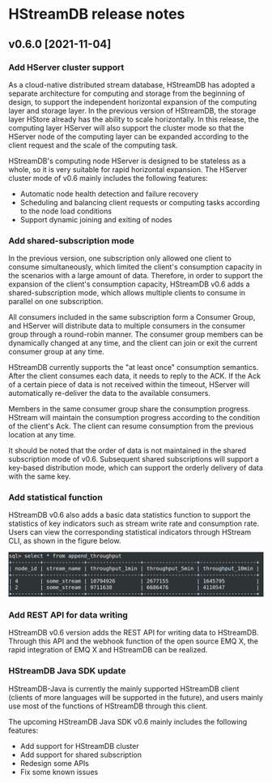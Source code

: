 # HStreamDB release notes

## v0.6.0 [2021-11-04]

### Add HServer cluster support

As a cloud-native distributed stream database, HStreamDB has adopted a separate architecture for computing and storage from the beginning of design, to support the independent horizontal expansion of the computing layer and storage layer. In the previous version of HStreamDB, the storage layer HStore already has the ability to scale horizontally. In this release, the computing layer HServer will also support the cluster mode so that the HServer node of the computing layer can be expanded according to the client request and the scale of the computing task.

HStreamDB's computing node HServer is designed to be stateless as a whole, so it is very suitable for rapid horizontal expansion. The HServer cluster mode of v0.6 mainly includes the following features:

- Automatic node health detection and failure recovery
- Scheduling and balancing client requests or computing tasks according to the node load conditions
- Support dynamic joining and exiting of nodes

### Add shared-subscription mode

In the previous version, one subscription only allowed one client to consume simultaneously, which limited the client's consumption capacity in the scenarios with a large amount of data. Therefore, in order to support the expansion of the client's consumption capacity, HStreamDB v0.6 adds a shared-subscription mode, which allows multiple clients to consume in parallel on one subscription.

All consumers included in the same subscription form a Consumer Group, and HServer will distribute data to multiple consumers in the consumer group through a round-robin manner. The consumer group members can be dynamically changed at any time, and the client can join or exit the current consumer group at any time.

HStreamDB currently supports the "at least once" consumption semantics. After the client consumes each data, it needs to reply to the ACK. If the Ack of a certain piece of data is not received within the timeout, HServer will automatically re-deliver the data to the available consumers.

Members in the same consumer group share the consumption progress. HStream will maintain the consumption progress according to the condition of the client's Ack. The client can resume consumption from the previous location at any time.

It should be noted that the order of data is not maintained in the shared subscription mode of v0.6. Subsequent shared subscriptions will support a key-based distribution mode, which can support the orderly delivery of data with the same key.

### Add statistical function

HStreamDB v0.6 also adds a basic data statistics function to support the statistics of key indicators such as stream write rate and consumption rate. Users can view the corresponding statistical indicators through HStream CLI, as shown in the figure below.

![](./statistics.png)

### Add REST API for data writing

HStreamDB v0.6 version adds the REST API for writing data to HStreamDB. Through this API and the webhook function of the open source EMQ X, the rapid integration of EMQ X and HStreamDB can be realized.

### HStreamDB Java SDK update

HStreamDB-Java is currently the mainly supported HStreamDB client (clients of more languages will be supported in the future), and users mainly use most of the functions of HStreamDB through this client.

The upcoming HStreamDB Java SDK v0.6 mainly includes the following features:

- Add support for HStreamDB cluster
- Add support for shared subscription
- Redesign some APIs
- Fix some known issues
